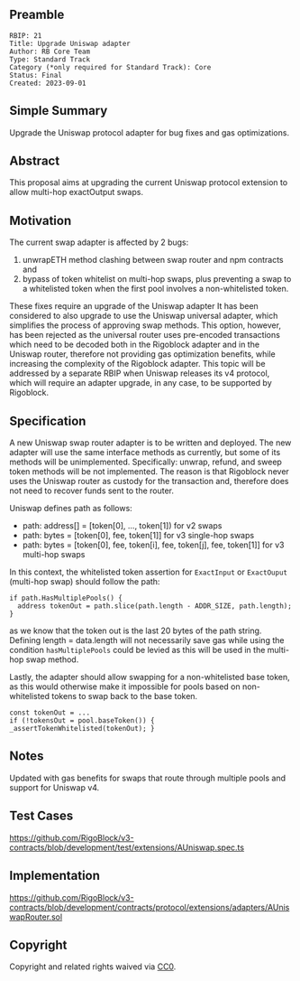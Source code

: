 ## Preamble

    RBIP: 21
    Title: Upgrade Uniswap adapter
    Author: RB Core Team
    Type: Standard Track
    Category (*only required for Standard Track): Core
    Status: Final
    Created: 2023-09-01

## Simple Summary

Upgrade the Uniswap protocol adapter for bug fixes and gas optimizations.


## Abstract

This proposal aims at upgrading the current Uniswap protocol extension to allow multi-hop exactOutput swaps.

## Motivation

The current swap adapter is affected by 2 bugs:
  1) unwrapETH method clashing between swap router and npm contracts and
  2) bypass of token whitelist on multi-hop swaps, plus preventing a swap to a whitelisted token when the first pool involves a non-whitelisted token.

These fixes require an upgrade of the Uniswap adapter It has been considered to also upgrade to use the Uniswap universal adapter,
which simplifies the process of approving swap methods. This option, however, has been rejected as the universal router uses pre-encoded transactions which need to be
decoded both in the Rigoblock adapter and in the Uniswap router, therefore not providing gas optimization benefits, while increasing the complexity of the
Rigoblock adapter. This topic will be addressed by a separate RBIP when Uniswap releases its v4 protocol, which will require an adapter
upgrade, in any case, to be supported by Rigoblock.


## Specification

A new Uniswap swap router adapter is to be written and deployed. The new adapter will use the same interface methods as currently, but some
of its methods will be unimplemented. Specifically: unwrap, refund, and sweep token methods will be not implemented. The reason is that 
Rigoblock never uses the Uniswap router as custody for the transaction and, therefore does not need to recover funds sent to the router.

Uniswap defines path as follows:
- path: address[] = [token[0], ..., token[1]) for v2 swaps
- path: bytes = [token[0], fee, token[1]] for v3 single-hop swaps
- path: bytes = [token[0], fee, token[i], fee, token[j], fee, token[1]] for v3 multi-hop swaps

In this context, the whitelisted token assertion for `ExactInput` or `ExactOuput` (multi-hop swap) should follow the path:
```
if path.HasMultiplePools() {
  address tokenOut = path.slice(path.length - ADDR_SIZE, path.length);
}
```
as we know that the token out is the last 20 bytes of the path string.
Defining length = data.length will not necessarily save gas while using the condition `hasMultiplePools` could be levied as this will be used in the multi-hop swap method.

Lastly, the adapter should allow swapping for a non-whitelisted base token, as this would otherwise make it impossible for
pools based on non-whitelisted tokens to swap back to the base token.
```
const tokenOut = ...
if (!tokensOut = pool.baseToken()) { _assertTokenWhitelisted(tokenOut); }
```

## Notes

Updated with gas benefits for swaps that route through multiple pools and support for Uniswap v4.

## Test Cases
https://github.com/RigoBlock/v3-contracts/blob/development/test/extensions/AUniswap.spec.ts

## Implementation
https://github.com/RigoBlock/v3-contracts/blob/development/contracts/protocol/extensions/adapters/AUniswapRouter.sol

## Copyright

Copyright and related rights waived via [CC0](https://creativecommons.org/publicdomain/zero/1.0/).
